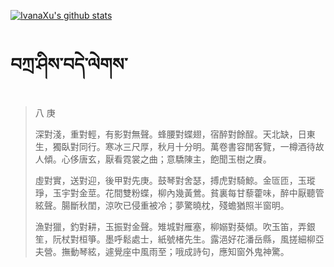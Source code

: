 [![IvanaXu's github stats](https://github-readme-stats.vercel.app/api?username=IvanaXu)](https://github.com/anuraghazra/github-readme-stats)
# བཀྲ་ཤིས་བདེ་ལེགས་
> 八 庚
> 
> 深對淺，重對輕，有影對無聲。蜂腰對蝶翅，宿醉對餘酲。天北缺，日東生，獨臥對同行。寒冰三尺厚，秋月十分明。萬卷書容閒客覽，一樽酒待故人傾。心侈唐玄，厭看霓裳之曲；意驕陳主，飽聞玉樹之賡。
> 
> 虛對實，送對迎，後甲對先庚。鼓琴對舍瑟，搏虎對騎鯨。金匼匝，玉瑽琤，玉宇對金莖。花間雙粉蝶，柳內幾黃鶯。貧裏每甘藜藿味，醉中厭聽管絃聲。腸斷秋閨，涼吹已侵重被冷；夢驚曉枕，殘蟾猶照半窗明。
> 
> 漁對獵，釣對耕，玉振對金聲。雉城對雁塞，柳嫋對葵傾。吹玉笛，弄銀笙，阮杖對桓箏。墨呼鬆處士，紙號楮先生。露浥好花潘岳縣，風搓細柳亞夫營。撫動琴絃，遽覺座中風雨至；哦成詩句，應知窗外鬼神驚。
>